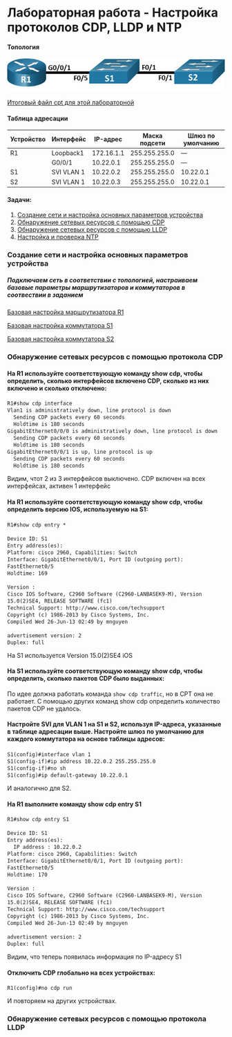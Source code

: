 #  Лабораторная работа - Настройка протоколов CDP, LLDP и NTP
#### Топология
![alt text](image.png)

[Итоговый файл cpt для этой лабораторной](./lab_cpt.pkt)

#### Таблица адресации
| Устройство | Интерфейс   | IP-адрес   | Маска подсети    | Шлюз по умолчанию |
|------------|-------------|------------|------------------|-------------------|
| R1         | Loopback1   | 172.16.1.1 | 255.255.255.0    | —                 |
|            | G0/0/1      | 10.22.0.1  | 255.255.255.0    | —                 |
| S1         | SVI VLAN 1  | 10.22.0.2  | 255.255.255.0    | 10.22.0.1         |
| S2         | SVI VLAN 1  | 10.22.0.3  | 255.255.255.0    | 10.22.0.1         |

#### Задачи:
1. [Создание сети и настройка основных параметров устройства](#часть-1-создание-сети-и-настройка-основных-параметров-устройства)
2. [Обнаружение сетевых ресурсов с помощью CDP](#часть-2-обнаружение-сетевых-ресурсов-с-помощью-протокола-cdp)
3. [Обнаружение сетевых ресурсов с помощью LLDP](#часть-3-обнаружение-сетевых-ресурсов-с-помощью-протокола-lldp)
4. [Настройка и проверка NTP](#часть-4-настройка-и-проверка-ntp)



### Создание сети и настройка основных параметров устройства
##### Подключаем сеть в соответствии с топологией, настраиваем базовые параметры маршрутизаторов и коммутаторов в соотвествии в заданием

[Базовая настройка маршрутизатора R1](./R1_conf)

[Базовая настройка коммутатора S1](./S1_conf)

[Базовая настройка коммутатора S2](./S2_conf)

### Обнаружение сетевых ресурсов с помощью протокола CDP
#### На R1 используйте соответствующую команду show cdp, чтобы определить, сколько интерфейсов включено CDP, сколько из них включено и сколько отключено:
```
R1#show cdp interface 
Vlan1 is administratively down, line protocol is down
  Sending CDP packets every 60 seconds
  Holdtime is 180 seconds
GigabitEthernet0/0/0 is administratively down, line protocol is down
  Sending CDP packets every 60 seconds
  Holdtime is 180 seconds
GigabitEthernet0/0/1 is up, line protocol is up
  Sending CDP packets every 60 seconds
  Holdtime is 180 seconds
```
Видим, чтот 2 из 3 интерфейсов выключено. CDP включен на всех интерфейсах, активен 1 интерфейс


#### На R1 используйте соответствующую команду show cdp, чтобы определить версию IOS, используемую на S1:
```
R1#show cdp entry *

Device ID: S1
Entry address(es): 
Platform: cisco 2960, Capabilities: Switch
Interface: GigabitEthernet0/0/1, Port ID (outgoing port): FastEthernet0/5
Holdtime: 169

Version :
Cisco IOS Software, C2960 Software (C2960-LANBASEK9-M), Version 15.0(2)SE4, RELEASE SOFTWARE (fc1)
Technical Support: http://www.cisco.com/techsupport
Copyright (c) 1986-2013 by Cisco Systems, Inc.
Compiled Wed 26-Jun-13 02:49 by mnguyen

advertisement version: 2
Duplex: full
```
На S1 используется Version 15.0(2)SE4 iOS

#### На S1 используйте соответствующую команду show cdp, чтобы определить, сколько пакетов CDP было выданных:
По идее должна работать команда `show cdp traffic`, но в CPT она не работает. С помощью других команд show cdp определить количество пакетов CDP не удалось.

#### Настройте SVI для VLAN 1 на S1 и S2, используя IP-адреса, указанные в таблице адресации выше. Настройте шлюз по умолчанию для каждого коммутатора на основе таблицы адресов:
```
S1(config)#interface vlan 1
S1(config-if)#ip address 10.22.0.2 255.255.255.0
S1(config-if)#no sh
S1(config)#ip default-gateway 10.22.0.1
```
И аналогично для S2.

#### На R1 выполните команду show cdp entry S1 
```
R1#show cdp entry S1

Device ID: S1
Entry address(es): 
  IP address : 10.22.0.2
Platform: cisco 2960, Capabilities: Switch
Interface: GigabitEthernet0/0/1, Port ID (outgoing port): FastEthernet0/5
Holdtime: 170

Version :
Cisco IOS Software, C2960 Software (C2960-LANBASEK9-M), Version 15.0(2)SE4, RELEASE SOFTWARE (fc1)
Technical Support: http://www.cisco.com/techsupport
Copyright (c) 1986-2013 by Cisco Systems, Inc.
Compiled Wed 26-Jun-13 02:49 by mnguyen

advertisement version: 2
Duplex: full
```
Видим, что теперь появилась информация по IP-адресу S1

#### Отключить CDP глобально на всех устройствах:
```
R1(config)#no cdp run 
```
И повторяем на других устройствах.

### Обнаружение сетевых ресурсов с помощью протокола LLDP















